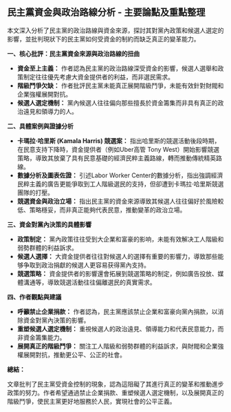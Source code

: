## 民主黨資金與政治路線分析 - 主要論點及重點整理

本文深入分析了民主黨的政治路線與資金來源，探討其對黨內政策和候選人選定的影響，並批判現狀下的民主黨如何受資金的制約而缺乏真正的變革能力。

**一、核心批評：民主黨資金來源與政治路線的扭曲**

*   **資金至上主義：** 作者認為民主黨的政治路線深受資金的影響，候選人選舉和政策制定往往優先考慮大資金提供者的利益，而非選民需求。
*   **階級鬥爭欠缺：** 作者批評民主黨未能真正展開階級鬥爭，未能有效針對財閥和企業強權展開對抗。
*   **候選人選定機制：** 黨內候選人往往偏向那些擅長於資金籌集而非具有真正的政治遠見和領導力的人。

**二、具體案例與證據分析**

*   **卡瑪拉·哈里斯 (Kamala Harris) 競選案：** 指出哈里斯的競選活動後段時期，在民意支持下降時，資金提供者（例如Uber高管 Tony West）開始影響競選策略，導致其放棄了具有民意基礎的經濟民粹主義路線，轉而推動傳統精英路線。
*   **數據分析及圖表佐證：** 引述Labor Worker Center的數據分析，指出強調經濟民粹主義的廣告更能爭取到工人階級選民的支持，但卻遭到卡瑪拉·哈里斯競選團隊的打壓。
*   **競選資金與政治立場：** 指出民主黨的資金來源導致其候選人往往偏好於風險較低、策略穩妥，而非真正能夠代表民意，推動變革的政治立場。

**三、資金對黨內決策的具體影響**

*   **政策制定：** 黨內政策往往受到大企業和富豪的影响，未能有效解决工人階級和弱勢群體的利益訴求。
*   **候選人選擇：** 大資金提供者往往對候選人的選擇有重要的影響力，導致那些能够争取到政治捐獻的候選人更容易获得黨內支持。
*   **競選策略：** 資金提供者的影響還會拓展到競選策略的制定，例如廣告投放、媒體溝通等，導致競選活動往往偏離選民的真實需求。

**四、作者觀點與建議**

*   **呼籲禁止企業捐款：** 作者認為，民主黨應該禁止企業和富豪向黨內捐款，以消除資金對黨內決策的影響。
*   **重塑候選人選定機制：** 重視候選人的政治遠見、領導能力和代表民意能力，而非資金籌集能力。
*   **展開真正的階級鬥爭：** 關注工人階級和弱勢群體的利益訴求，與財閥和企業強權展開對抗，推動更公平、公正的社會。

**總結：**

文章批判了民主黨受資金控制的現象，認為這阻礙了其進行真正的變革和推動進步政策的努力。作者希望通過禁止企業捐款、重塑候選人選定機制，以及展開真正的階級鬥爭，使民主黨更好地服務於人民，實現社會的公平正義。